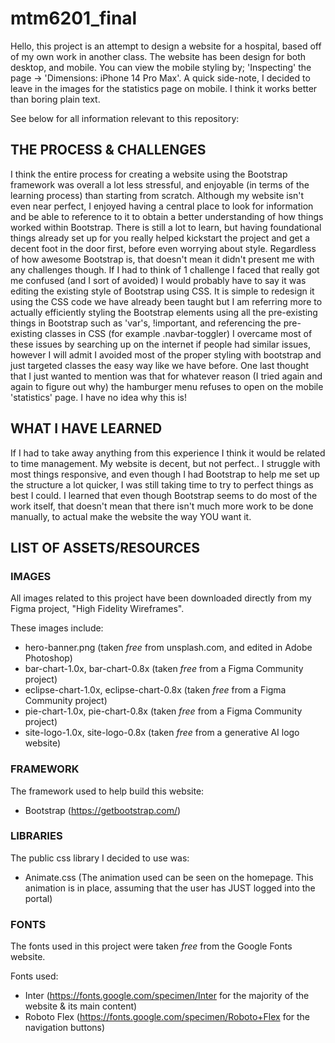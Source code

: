 # mtm6201_final
Hello, this project is an attempt to design a website for a hospital, based off of my own work in
another class. The website has been design for both desktop, and mobile. You can view the mobile
styling by; 'Inspecting' the page -> 'Dimensions: iPhone 14 Pro Max'. A quick side-note, I decided
to leave in the images for the statistics page on mobile. I think it works better than boring plain text.

See below for all information relevant to this repository:

## THE PROCESS & CHALLENGES
I think the entire process for creating a website using the Bootstrap framework was overall a lot less stressful,
and enjoyable (in terms of the learning process) than starting from scratch. Although my website isn't even near perfect, I enjoyed
having a central place to look for information and be able to reference to it to obtain a better understanding of how things worked within
Bootstrap. There is still a lot to learn, but having foundational things already set up for you really helped kickstart the project and get
a decent foot in the door first, before even worrying about style. Regardless of how awesome Bootstrap is, that doesn't mean it didn't present
me with any challenges though. If I had to think of 1 challenge I faced that really got me confused (and I sort of avoided) I would probably have to say it was editing the 
existing style of Bootstrap using CSS. It is simple to redesign it using the CSS code we have already been taught but I am referring more to actually efficiently styling
the Bootstrap elements using all the pre-existing things in Bootstrap such as 'var's, !important, and referencing the pre-existing classes in CSS (for example .navbar-toggler)
I overcame most of these issues by searching up on the internet if people had similar issues, however I will admit I avoided most of the proper styling with bootstrap and just
targeted classes the easy way like we have before. One last thought that I just wanted to mention was that for whatever reason (I tried again and again to figure out why) the 
hamburger menu refuses to open on the mobile 'statistics' page. I have no idea why this is!

## WHAT I HAVE LEARNED
If I had to take away anything from this experience I think it would be related to time management. My website is decent, but not perfect.. I struggle with most things
responsive, and even though I had Bootstrap to help me set up the structure a lot quicker, I was still taking time to try to perfect things as best I could. I learned that
even though Bootstrap seems to do most of the work itself, that doesn't mean that there isn't much more work to be done manually, to actual make the website the way YOU want it.

## LIST OF ASSETS/RESOURCES

### IMAGES
All images related to this project have been downloaded directly from my Figma project, "High Fidelity Wireframes".

These images include:
- hero-banner.png                           (taken *free* from unsplash.com, and edited in Adobe Photoshop)
- bar-chart-1.0x, bar-chart-0.8x            (taken *free* from a Figma Community project)
- eclipse-chart-1.0x, eclipse-chart-0.8x    (taken *free* from a Figma Community project)
- pie-chart-1.0x, pie-chart-0.8x            (taken *free* from a Figma Community project)
- site-logo-1.0x, site-logo-0.8x            (taken *free* from a generative AI logo website)


### FRAMEWORK
The framework used to help build this website:

- Bootstrap (https://getbootstrap.com/)

### LIBRARIES
The public css library I decided to use was:

- Animate.css (The animation used can be seen on the homepage. This animation is in place, assuming that the user has JUST logged into the portal)

### FONTS
The fonts used in this project were taken *free* from the Google Fonts website.

Fonts used:
- Inter (https://fonts.google.com/specimen/Inter  for the majority of the website & its main content)
- Roboto Flex (https://fonts.google.com/specimen/Roboto+Flex  for the navigation buttons)